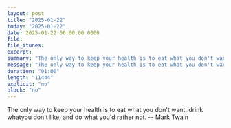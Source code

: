 ```yaml
---
layout: post
title: "2025-01-22"
today: "2025-01-22"
date: 2025-01-22 00:00:00 0000
file:
file_itunes:
excerpt:
summary: "The only way to keep your health is to eat what you don't want, drink whatyou don't like, and do what you'd rather not. -- Mark Twain"
message: "The only way to keep your health is to eat what you don't want, drink whatyou don't like, and do what you'd rather not. -- Mark Twain"
duration: "01:00"
length: "11444"
explicit: "no"
block: "no"
---
```

The only way to keep your health is to eat what you don't want, drink whatyou don't like, and do what you'd rather not. -- Mark Twain

